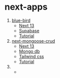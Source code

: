 # next-apps

1. [blue-bird](https://github.com/przbadu/next-apps/tree/main/blue-bird)
    - [Next 13](https://nextjs.org/)
    - [Supabase](https://supabase.com/)
    - [Tutorial](https://egghead.io/courses/build-a-twitter-clone-with-the-next-js-app-router-and-supabase-19bebadb)
2. [next-mongoose-crud](https://github.com/przbadu/next-apps/tree/main)
    - [Next 13](https://nextjs.org/)
    - [Mongo db](https://www.mongodb.com)
    - [Tailwind css](https://tailwindcss.com)
    - [Tutorial](https://www.youtube.com/watch?v=wNWyMsrpbz0)
3. 
    - 
